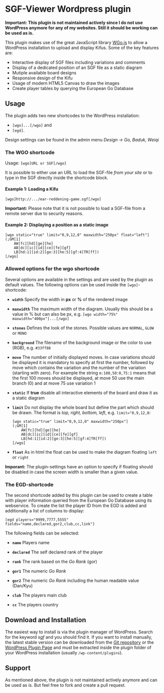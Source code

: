 # SGF-Viewer Wordpress plugin

**Important: This plugin is not maintained actively since I do not use WordPress anymore for any of my websites. Still it should be working can be used as is.**

This plugin makes use of the great JavaScript library [WGo.js](http://wgo.waltheri.net) to allow a WordPress installation to upload and display Kifus. Some of the key features are:

* Interactive display of SGF files including variations and comments
* Display of a dedicated position of an SGF file as a static diagram
* Mutiple available board designs
* Responsive design of the Kifu
* Usage of modern HTML5 Canvas to draw the images
* Create player tables by querying the European Go Database

##  Usage

The plugin adds two new shortcodes to the WordPress installation:

* `[wgo]...[/wgo]` and
* `[egd]`.

Design settings can be found in the admin menu *Design -> Go, Baduk, Weiqi*

### The WGO shortcode

Usage: `[wgo]URL or SGF[/wgo]`

It is possible to either use an URL to load the SGF-file _from your site_ or to type in the SGF directly inside the shortcode block.

#### Example 1: Loading a Kifu

`[wgo]http://.../ear-reddening-game.sgf[/wgo]`

**Important:** Please note that it is not possible to load a SGF-file from a remote server due to security reasons.

#### Example 2: Displaying a position as a static image

```
[wgo static="true" limit="0,9,12,0" maxwidth="250px" float="left"]
(;GM[1]
    AW[fc][hd][ge][he]
    AB[dc][ic][id][ce][fe][gf]
    LB[hd:1][id:2][ge:3][he:5][gf:4]TR[ff])
[/wgo]
```

### Allowed options for the wgo shortcode

Several options are available in the settings and are used by the plugin as default values. The following options can be used inside the `[wgo]`-shortcode:

* **`width`**
    Specify the width in **px** or **%** of the rendered image

* **`maxwidth`**
    The maximum width of the diagram. Usually this should be a value in % but can also be px, e.g. `[wgo width="75%" maxwidth="400px"]...[/wgo]`

* **`stones`**
    Defines the look of the stones. Possible values are `NORMAL`, `GLOW` or `MONO`

* **`background`**
    The filename of the background image or the color to use (RGB), e.g. `#33ff88`

* **`move`**
    The number of initially displayed moves. In case variations should be displayed it is mandatory to specify at first the number, followed by move which contains the variation and the number of the variation (starting with zero). For example the string `m:100,50:0,75:1` means that the first 100 moves should be displayed, at move 50 use the main branch (0) and at move 75 use variation 1

* **`static`**
    If **true** disable all interactive elements of the board and draw it as a static diagram

* **`limit`**
    Do not display the whole board but define the part which should be drawn. The format is *top, right, bottom, left*, e.g. `limit="0,9,12,0`:
    ```
    [wgo static="true" limit="0,9,12,0" maxwidth="250px"]
    (;GM[1]
        AW[fc][hd][ge][he]
        AB[dc][ic][id][ce][fe][gf]
        LB[hd:1][id:2][ge:3][he:5][gf:4]TR[ff])
    [/wgo]
    ```

* **`float`**
    As in html the float can be used to make the diagram floating `left` or `right`

**Imporant:** The plugin-settings have an option to specify if floating should be disabled in case the screen width is smaller than a given value.

### The EGD-shortcode

The second shortcode added by this plugin can be used to create a table with player information queried from the European Go Database using its webservice. To create the list the player ID from the EGD is added and additionally a list of columns to display:

`[egd players="9999,7777,5555" fields="name,declared,gor2,club,cc,link"]`

The following fields can be selected:

* **`name`**
    Players name

* **`declared`**
    The self declared rank of the player

* **`rank`**
    The rank based on the _Go Rank_ (gor)

* **`gor1`**
    The numeric _Go Rank_

* **`gor2`**
    The numeric _Go Rank_ including the human readable value (Dan/Kyu)

* **`club`**
    The players main club

* **`cc`**
    The players country

## Download and Installation

The easiest way to install is via the plugin manager of WordPress. Search for the keyword _sgf_ and you should find it. If you want to install manually, the latest stable version can be downloaded from the [Git repository](https://github.com/klangfarbe/Go-for-WordPress) or the [WordPress Plugin Page](http://wordpress.org/plugins/go-baduk-weiqi/ "Plugin Page at WordPress.org") and must be extracted inside the plugin folder of your WordPress installation (usually `/wp-content/plugins`).

## Support

As mentioned above, the plugin is not maintained actively anymore and can be used as is. But feel free to fork and create a pull request.
